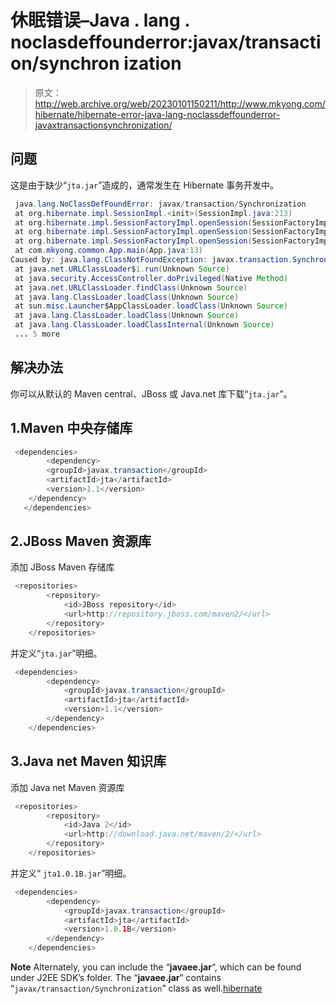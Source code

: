 # 休眠错误–Java . lang . noclasdeffounderror:javax/transaction/synchron ization

> 原文：<http://web.archive.org/web/20230101150211/http://www.mkyong.com/hibernate/hibernate-error-java-lang-noclassdeffounderror-javaxtransactionsynchronization/>

## 问题

这是由于缺少“`jta.jar`”造成的，通常发生在 Hibernate 事务开发中。

```java
 java.lang.NoClassDefFoundError: javax/transaction/Synchronization
 at org.hibernate.impl.SessionImpl.<init>(SessionImpl.java:213)
 at org.hibernate.impl.SessionFactoryImpl.openSession(SessionFactoryImpl.java:473)
 at org.hibernate.impl.SessionFactoryImpl.openSession(SessionFactoryImpl.java:497)
 at org.hibernate.impl.SessionFactoryImpl.openSession(SessionFactoryImpl.java:505)
 at com.mkyong.common.App.main(App.java:13)
Caused by: java.lang.ClassNotFoundException: javax.transaction.Synchronization
 at java.net.URLClassLoader$1.run(Unknown Source)
 at java.security.AccessController.doPrivileged(Native Method)
 at java.net.URLClassLoader.findClass(Unknown Source)
 at java.lang.ClassLoader.loadClass(Unknown Source)
 at sun.misc.Launcher$AppClassLoader.loadClass(Unknown Source)
 at java.lang.ClassLoader.loadClass(Unknown Source)
 at java.lang.ClassLoader.loadClassInternal(Unknown Source)
 ... 5 more 
```

 ## 解决办法

你可以从默认的 Maven central、JBoss 或 Java.net 库下载“`jta.jar`”。

 ## 1.Maven 中央存储库

```java
 <dependencies>
        <dependency>
		<groupId>javax.transaction</groupId>
		<artifactId>jta</artifactId>
		<version>1.1</version>
	</dependency>
   </dependencies> 
```

## 2.JBoss Maven 资源库

添加 JBoss Maven 存储库

```java
 <repositories>
		<repository>
			<id>JBoss repository</id>
			<url>http://repository.jboss.com/maven2/</url>
		</repository>
	</repositories> 
```

并定义“`jta.jar`”明细。

```java
 <dependencies>
		<dependency>
			<groupId>javax.transaction</groupId>
			<artifactId>jta</artifactId>
			<version>1.1</version>
		</dependency>
	</dependencies> 
```

## 3.Java net Maven 知识库

添加 Java net Maven 资源库

```java
 <repositories>
		<repository>
			<id>Java 2</id>
			<url>http://download.java.net/maven/2/</url>
		</repository>
	</repositories> 
```

并定义“ `jta1.0.1B.jar`”明细。

```java
 <dependencies>
		<dependency>
			<groupId>javax.transaction</groupId>
			<artifactId>jta</artifactId>
			<version>1.0.1B</version>
		</dependency>
	</dependencies> 
```

**Note**
Alternately, you can include the “**javaee.jar**“, which can be found under J2EE SDK’s folder. The “**javaee.jar**” contains “`javax/transaction/Synchronization`” class as well.[hibernate](http://web.archive.org/web/20190117070027/http://www.mkyong.com/tag/hibernate/)







